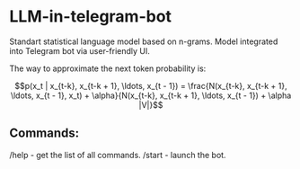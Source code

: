 # LLM-in-telegram-bot

Standart statistical language model based on n-grams. Model integrated into Telegram bot via user-friendly UI.

The way to approximate the next token probability is:

$$p(x_t | x_{t-k}, x_{t-k + 1}, \ldots, x_{t - 1}) = \frac{N(x_{t-k}, x_{t-k + 1}, \ldots, x_{t - 1}, x_t) + \alpha}{N(x_{t-k}, x_{t-k + 1}, \ldots, x_{t - 1}) +  \alpha |V|}$$

## Commands:

/help - get the list of all commands.
/start - launch the bot.
